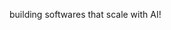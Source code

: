 building softwares that scale with AI!

<!---
MutableTuple/MutableTuple is a ✨ special ✨ repository because its `README.md` (this file) appears on your GitHub profile.
You can click the Preview link to take a look at your changes.
--->
